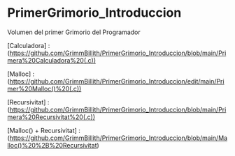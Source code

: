 # PrimerGrimorio_Introduccion
Volumen del primer Grimorio del Programador

[Calculadora]  :  
(https://github.com/GrimmBillith/PrimerGrimorio_Introduccion/blob/main/Primera%20Calculadora%20(.c))

[Malloc]  :  
(https://github.com/GrimmBillith/PrimerGrimorio_Introduccion/edit/main/Primer%20Malloc()%20(.c))

[Recursivitat]  :        
(https://github.com/GrimmBillith/PrimerGrimorio_Introduccion/blob/main/Primera%20Recursivitat%20(.c))

[Malloc() + Recursivitat]  :
(https://github.com/GrimmBillith/PrimerGrimorio_Introduccion/blob/main/Malloc()%20%2B%20Recursivitat)
